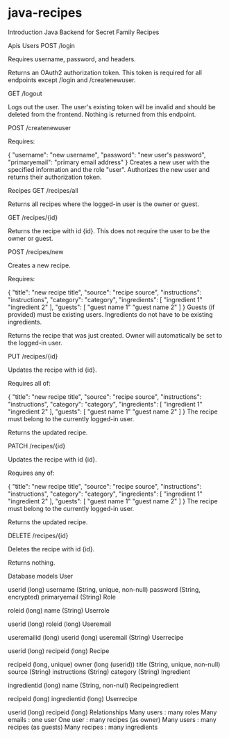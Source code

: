 # java-recipes

Introduction
Java Backend for Secret Family Recipes 

Apis
Users
POST /login

Requires username, password, and headers.

Returns an OAuth2 authorization token. This token is required for all endpoints except /login and /createnewuser.

GET /logout

Logs out the user. The user's existing token will be invalid and should be deleted from the frontend. Nothing is returned from this endpoint.

POST /createnewuser

Requires:

{
    "username": "new username",
    "password": "new user's password",
    "primaryemail": "primary email address"
}
Creates a new user with the specified information and the role "user". Authorizes the new user and returns their authorization token.

Recipes
GET /recipes/all

Returns all recipes where the logged-in user is the owner or guest.

GET /recipes/{id}

Returns the recipe with id {id}. This does not require the user to be the owner or guest.

POST /recipes/new

Creates a new recipe.

Requires:

{
    "title": "new recipe title",
    "source": "recipe source",
    "instructions": "instructions",
    "category": "category",
    "ingredients":
    [
        "ingredient 1"
        "ingredient 2"
    ],
    "guests":
    [
        "guest name 1"
        "guest name 2"
    ]
}
Guests (if provided) must be existing users. Ingredients do not have to be existing ingredients.

Returns the recipe that was just created. Owner will automatically be set to the logged-in user.

PUT /recipes/{id}

Updates the recipe with id {id}.

Requires all of:

{
    "title": "new recipe title",
    "source": "recipe source",
    "instructions": "instructions",
    "category": "category",
    "ingredients":
    [
        "ingredient 1"
        "ingredient 2"
    ],
    "guests":
    [
        "guest name 1"
        "guest name 2"
    ]
}
The recipe must belong to the currently logged-in user.

Returns the updated recipe.

PATCH /recipes/{id}

Updates the recipe with id {id}.

Requires any of:

{
    "title": "new recipe title",
    "source": "recipe source",
    "instructions": "instructions",
    "category": "category",
    "ingredients":
    [
        "ingredient 1"
        "ingredient 2"
    ],
    "guests":
    [
        "guest name 1"
        "guest name 2"
    ]
}
The recipe must belong to the currently logged-in user.

Returns the updated recipe.

DELETE /recipes/{id}

Deletes the recipe with id {id}.

Returns nothing.

Database models
User

userid (long)
username (String, unique, non-null)
password (String, encrypted)
primaryemail (String)
Role

roleid (long)
name (String)
Userrole

userid (long)
roleid (long)
Useremail

useremailid (long)
userid (long)
useremail (String)
Userrecipe

userid (long)
recipeid (long)
Recipe

recipeid (long, unique)
owner (long (userid))
title (String, unique, non-null)
source (String)
instructions (String)
category (String)
Ingredient

ingredientid (long)
name (String, non-null)
Recipeingredient

recipeid (long)
ingredientid (long)
Userrecipe

userid (long)
recipeid (long)
Relationships
Many users : many roles
Many emails : one user
One user : many recipes (as owner)
Many users : many recipes (as guests)
Many recipes : many ingredients
